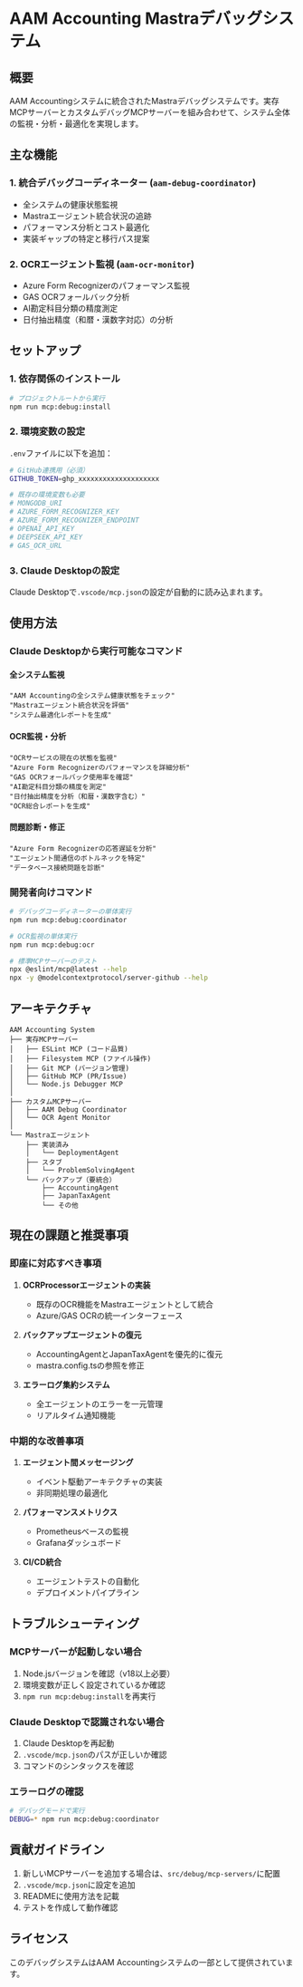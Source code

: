 # AAM Accounting Mastraデバッグシステム

## 概要

AAM Accountingシステムに統合されたMastraデバッグシステムです。実存MCPサーバーとカスタムデバッグMCPサーバーを組み合わせて、システム全体の監視・分析・最適化を実現します。

## 主な機能

### 1. **統合デバッグコーディネーター** (`aam-debug-coordinator`)
- 全システムの健康状態監視
- Mastraエージェント統合状況の追跡
- パフォーマンス分析とコスト最適化
- 実装ギャップの特定と移行パス提案

### 2. **OCRエージェント監視** (`aam-ocr-monitor`)
- Azure Form Recognizerのパフォーマンス監視
- GAS OCRフォールバック分析
- AI勘定科目分類の精度測定
- 日付抽出精度（和暦・漢数字対応）の分析

## セットアップ

### 1. 依存関係のインストール

```bash
# プロジェクトルートから実行
npm run mcp:debug:install
```

### 2. 環境変数の設定

`.env`ファイルに以下を追加：

```bash
# GitHub連携用（必須）
GITHUB_TOKEN=ghp_xxxxxxxxxxxxxxxxxxxx

# 既存の環境変数も必要
# MONGODB_URI
# AZURE_FORM_RECOGNIZER_KEY
# AZURE_FORM_RECOGNIZER_ENDPOINT
# OPENAI_API_KEY
# DEEPSEEK_API_KEY
# GAS_OCR_URL
```

### 3. Claude Desktopの設定

Claude Desktopで`.vscode/mcp.json`の設定が自動的に読み込まれます。

## 使用方法

### Claude Desktopから実行可能なコマンド

#### 全システム監視
```
"AAM Accountingの全システム健康状態をチェック"
"Mastraエージェント統合状況を評価"
"システム最適化レポートを生成"
```

#### OCR監視・分析
```
"OCRサービスの現在の状態を監視"
"Azure Form Recognizerのパフォーマンスを詳細分析"
"GAS OCRフォールバック使用率を確認"
"AI勘定科目分類の精度を測定"
"日付抽出精度を分析（和暦・漢数字含む）"
"OCR総合レポートを生成"
```

#### 問題診断・修正
```
"Azure Form Recognizerの応答遅延を分析"
"エージェント間通信のボトルネックを特定"
"データベース接続問題を診断"
```

### 開発者向けコマンド

```bash
# デバッグコーディネーターの単体実行
npm run mcp:debug:coordinator

# OCR監視の単体実行
npm run mcp:debug:ocr

# 標準MCPサーバーのテスト
npx @eslint/mcp@latest --help
npx -y @modelcontextprotocol/server-github --help
```

## アーキテクチャ

```
AAM Accounting System
├── 実存MCPサーバー
│   ├── ESLint MCP (コード品質)
│   ├── Filesystem MCP (ファイル操作)
│   ├── Git MCP (バージョン管理)
│   ├── GitHub MCP (PR/Issue)
│   └── Node.js Debugger MCP
│
├── カスタムMCPサーバー
│   ├── AAM Debug Coordinator
│   └── OCR Agent Monitor
│
└── Mastraエージェント
    ├── 実装済み
    │   └── DeploymentAgent
    ├── スタブ
    │   └── ProblemSolvingAgent
    └── バックアップ（要統合）
        ├── AccountingAgent
        ├── JapanTaxAgent
        └── その他
```

## 現在の課題と推奨事項

### 即座に対応すべき事項
1. **OCRProcessorエージェントの実装**
   - 既存のOCR機能をMastraエージェントとして統合
   - Azure/GAS OCRの統一インターフェース

2. **バックアップエージェントの復元**
   - AccountingAgentとJapanTaxAgentを優先的に復元
   - mastra.config.tsの参照を修正

3. **エラーログ集約システム**
   - 全エージェントのエラーを一元管理
   - リアルタイム通知機能

### 中期的な改善事項
1. **エージェント間メッセージング**
   - イベント駆動アーキテクチャの実装
   - 非同期処理の最適化

2. **パフォーマンスメトリクス**
   - Prometheusベースの監視
   - Grafanaダッシュボード

3. **CI/CD統合**
   - エージェントテストの自動化
   - デプロイメントパイプライン

## トラブルシューティング

### MCPサーバーが起動しない場合
1. Node.jsバージョンを確認（v18以上必要）
2. 環境変数が正しく設定されているか確認
3. `npm run mcp:debug:install`を再実行

### Claude Desktopで認識されない場合
1. Claude Desktopを再起動
2. `.vscode/mcp.json`のパスが正しいか確認
3. コマンドのシンタックスを確認

### エラーログの確認
```bash
# デバッグモードで実行
DEBUG=* npm run mcp:debug:coordinator
```

## 貢献ガイドライン

1. 新しいMCPサーバーを追加する場合は、`src/debug/mcp-servers/`に配置
2. `.vscode/mcp.json`に設定を追加
3. READMEに使用方法を記載
4. テストを作成して動作確認

## ライセンス

このデバッグシステムはAAM Accountingシステムの一部として提供されています。